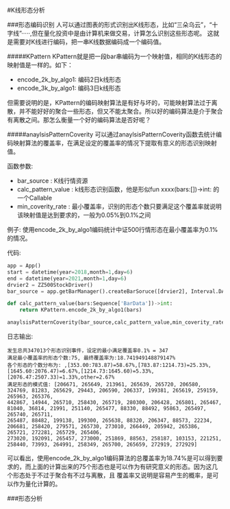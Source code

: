 #K线形态分析

<span id='pattern'/>

###形态编码识别
人可以通过图表的形式识别出K线形态，比如“三朵乌云”，“十字线”·····,但在量化投资中是由计算机来做交易，计算怎么识别这些形态呢。
这就是需要对K线进行编码，把一串K线数据编码成一个编码值。

#####KPattern
KPattern就是把一段bar串编码为一个映射值，相同的K线形态的映射值是一样的。如下：

+ encode_2k_by_algo1: 编码2日k线形态
+ encode_3k_by_algo1: 编码3日k线形态

但需要说明的是，KPattern的编码映射算法是有好与坏的，可能映射算法过于离散，并不能好好的聚合一些形态，但又不能太聚合。所以好的编码算法是介于聚合有离散之间。那怎么衡量一个好的编码算法是否好呢？

#####anaylsisPatternCoverity
可以通过anaylsisPatternCoverity函数去统计编码映射算法的覆盖率，在满足设定的覆盖率的情况下提取有意义的形态识别映射值。

函数参数:
+ bar_source : K线行情资源
+ calc_pattern_value : k线形态识别函数，他是形似fun xxxx(bars:[])->int: 的一个Callable  
+ min_coverity_rate : 最小覆盖率，识别的形态个数只要满足这个覆盖率就说明该映射值是达到要求的，一般为0.05%到0.1%之间

例子: 使用encode_2k_by_algo1编码统计中证500行情形态在最小覆盖率为0.1%的情况。

代码:
```python
app = App()
start = datetime(year=2018,month=1,day=6)
end = datetime(year=2021,month=1,day=6)
drvier2 = ZZ500StockDriver()
bar_source = app.getBarManager().createBarSoruce([drvier2], Interval.DAILY, start, end)

def calc_pattern_value(bars:Sequence['BarData'])->int:
    return KPattern.encode_2k_by_algo1(bars)

anaylsisPatternCoverity(bar_source,calc_pattern_value,min_coverity_rate=0.001)
```

日志输出:

    发生总共347013个形态识别事件，设定的最小满足覆盖率0.1% = 347
    满足最小覆盖率的形态个数:75, 最终覆盖率为:18.741949148879147%
    各个形态的个数分布为: ,[353.00:783.87)=58.67%,[783.87:1214.73)=25.33%,[1645.60:2076.47)=6.67%,[1214.73:1645.60)=5.33%,[2076.47:2507.33)=1.33%,other=2.67%
    满足形态的模式值: [206671, 265649, 213961, 265639, 265720, 206580, 324769, 81283, 265629, 29443, 206590, 206337, 199381, 265619, 259159, 265963, 265376, 
    442867, 14944, 265710, 258430, 265719, 280300, 206428, 265801, 265467, 81040, 36814, 21991, 251140, 265477, 88330, 88492, 95863, 265497, 265740, 265711, 
    265487, 88482, 199138, 199300, 265638, 88320, 206347, 88573, 22234, 206681, 258420, 279571, 265730, 273010, 266449, 205942, 265386, 265721, 272281, 265729, 265406,
    273020, 192091, 265457, 273000, 251869, 88563, 258187, 103153, 221251, 258440, 73993, 264991, 258349, 265700, 265659, 272919, 272929]

可以看出，使用encode_2k_by_algo1编码算法的总覆盖率为18.74%是可以得到要求的，而上面的计算出来的75个形态也是可以作为有研究意义的形态。因为这几个形态处于不过于聚合有不过与离散，且
覆盖率又说明是容易产生的概率，是可以作为量化计算的。


<span id='analysis'/>

###形态分析
